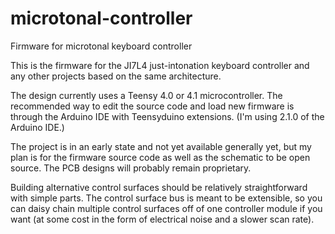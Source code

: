 # microtonal-controller
Firmware for microtonal keyboard controller

This is the firmware for the JI7L4 just-intonation keyboard controller and any other projects based on the same architecture.

The design currently uses a Teensy 4.0 or 4.1 microcontroller.  The recommended way to edit the source code and load new firmware is through the Arduino IDE with Teensyduino extensions.  (I'm using 2.1.0 of the Arduino IDE.)

The project is in an early state and not yet available generally yet, but my plan is for the firmware source code as well as the schematic to be open source.  The PCB designs will probably remain proprietary.

Building alternative control surfaces should be relatively straightforward with simple parts.  The control surface bus is meant to be extensible, so you can daisy chain multiple control surfaces off of one controller module if you want (at some cost in the form of electrical noise and a slower scan rate).
